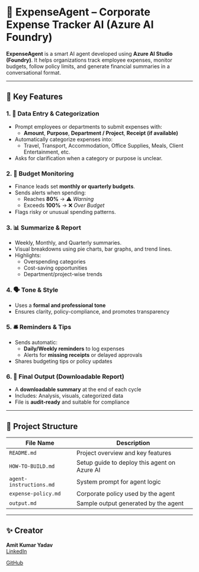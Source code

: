 # 💼 ExpenseAgent – Corporate Expense Tracker AI (Azure AI Foundry)

**ExpenseAgent** is a smart AI agent developed using **Azure AI Studio (Foundry)**. It helps organizations track employee expenses, monitor budgets, follow policy limits, and generate financial summaries in a conversational format.

---

## 🔑 Key Features

### 1. 🧾 Data Entry & Categorization
- Prompt employees or departments to submit expenses with:
  - **Amount**, **Purpose**, **Department / Project**, **Receipt (if available)**
- Automatically categorize expenses into:
  - Travel, Transport, Accommodation, Office Supplies, Meals, Client Entertainment, etc.
- Asks for clarification when a category or purpose is unclear.

### 2. 💼 Budget Monitoring
- Finance leads set **monthly or quarterly budgets**.
- Sends alerts when spending:
  - Reaches **80%** → ⚠️ *Warning*
  - Exceeds **100%** → ❌ *Over Budget*
- Flags risky or unusual spending patterns.

### 3. 📊 Summarize & Report
- Weekly, Monthly, and Quarterly summaries.
- Visual breakdowns using pie charts, bar graphs, and trend lines.
- Highlights:
  - Overspending categories
  - Cost-saving opportunities
  - Department/project-wise trends

### 4. 🗣️ Tone & Style
- Uses a **formal and professional tone**
- Ensures clarity, policy-compliance, and promotes transparency

### 5. 🛎️ Reminders & Tips
- Sends automatic:
  - **Daily/Weekly reminders** to log expenses
  - Alerts for **missing receipts** or delayed approvals
- Shares budgeting tips or policy updates

### 6. 📁 Final Output (Downloadable Report)
- A **downloadable summary** at the end of each cycle
- Includes: Analysis, visuals, categorized data
- File is **audit-ready** and suitable for compliance

---

## 📂 Project Structure

| File Name               | Description                                      |
|-------------------------|--------------------------------------------------|
| `README.md`             | Project overview and key features                |
| `HOW-TO-BUILD.md`       | Setup guide to deploy this agent on Azure AI     |
| `agent-instructions.md` | System prompt for agent logic                    |
| `expense-policy.md`     | Corporate policy used by the agent               |
| `output.md`             | Sample output generated by the agent             |

---

## ✨ Creator

**Amit Kumar Yadav**  
[LinkedIn](https://www.linkedin.com/in/amityadav72) 

[GitHub](https://github.com/amityadav72)
